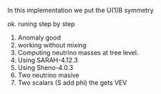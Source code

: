 In this implementation we put the U(1)B symmetry

ok. runing step by step

1. Anomaly good
2. working without mixing
3. Computing neutrino masses at tree level.
4. Using SARAH-4.12.3
5. Using Sheno-4.0.3
6. Two neutrino masive
7. Two scalars (S add phi) the gets VEV


